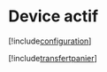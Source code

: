 # Device actif

[!include[configuration](deviceactif.configuration.autogen.md)]

[!include[transfertpanier](deviceactif.transfertpanier.autogen.md)]











